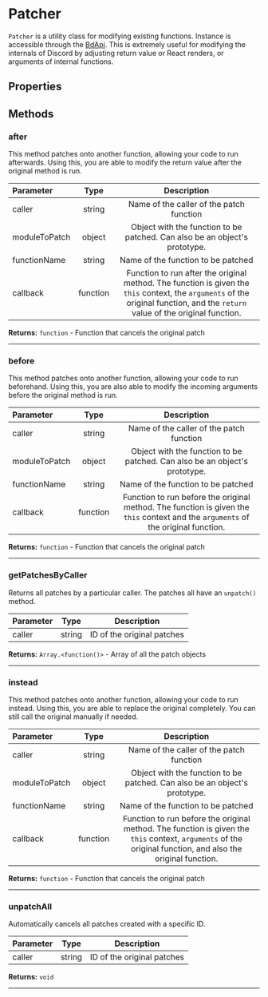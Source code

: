 # Patcher

`Patcher` is a utility class for modifying existing functions. Instance is accessible through the [BdApi](./bdapi). This is extremely useful for modifying the internals of Discord by adjusting return value or React renders, or arguments of internal functions.

## Properties



## Methods

### after
This method patches onto another function, allowing your code to run afterwards.  Using this, you are able to modify the return value after the original method is run.

| Parameter |  Type  |       Description      |
|:----------|:------:|:----------------------:|
caller|string|Name of the caller of the patch function
moduleToPatch|object|Object with the function to be patched. Can also be an object's prototype.
functionName|string|Name of the function to be patched
callback|function|Function to run after the original method. The function is given the `this` context, the `arguments` of the original function, and the `return` value of the original function.

**Returns:** `function` - Function that cancels the original patch
___

### before
This method patches onto another function, allowing your code to run beforehand.  Using this, you are also able to modify the incoming arguments before the original method is run.

| Parameter |  Type  |       Description      |
|:----------|:------:|:----------------------:|
caller|string|Name of the caller of the patch function
moduleToPatch|object|Object with the function to be patched. Can also be an object's prototype.
functionName|string|Name of the function to be patched
callback|function|Function to run before the original method. The function is given the `this` context and the `arguments` of the original function.

**Returns:** `function` - Function that cancels the original patch
___

### getPatchesByCaller
Returns all patches by a particular caller. The patches all have an `unpatch()` method.

| Parameter |  Type  |       Description      |
|:----------|:------:|:----------------------:|
caller|string|ID of the original patches

**Returns:** `Array.<function()>` - Array of all the patch objects
___

### instead
This method patches onto another function, allowing your code to run instead.  Using this, you are able to replace the original completely. You can still call the original manually if needed.

| Parameter |  Type  |       Description      |
|:----------|:------:|:----------------------:|
caller|string|Name of the caller of the patch function
moduleToPatch|object|Object with the function to be patched. Can also be an object's prototype.
functionName|string|Name of the function to be patched
callback|function|Function to run before the original method. The function is given the `this` context, `arguments` of the original function, and also the original function.

**Returns:** `function` - Function that cancels the original patch
___

### unpatchAll
Automatically cancels all patches created with a specific ID.

| Parameter |  Type  |       Description      |
|:----------|:------:|:----------------------:|
caller|string|ID of the original patches

**Returns:** `void`
___
